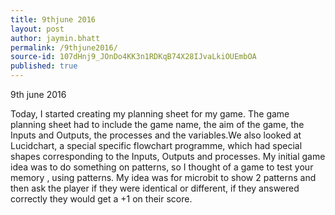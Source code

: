 ```yaml
---
title: 9thjune 2016
layout: post
author: jaymin.bhatt
permalink: /9thjune2016/
source-id: 107dHnj9_JOnDo4KK3n1RDKqB74X28IJvaLkiOUEmbOA
published: true
---
```

9th june 2016 

Today, I started creating my planning sheet for my game. The game planning sheet had to include the game name, the aim of the game, the Inputs and Outputs, the processes and the variables.We also looked at Lucidchart, a special specific flowchart programme, which had special shapes corresponding to the Inputs, Outputs and processes. My initial game idea was to do something on patterns, so I thought of a game to test your memory , using patterns. My idea was for microbit to show 2 patterns and then ask the player if they were identical or different, if they answered correctly they would get a +1 on their score. 

